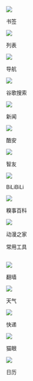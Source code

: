 <!DOCTYPE html>
<html xmlns="http://www.w3.org/1999/xhtml">
<head>
<meta content="en-us" http-equiv="Content-Language" />
<meta content="text/html; charset=utf-8" http-equiv="Content-Type" />
<meta name="viewport" content="width=device-width, initial-scale=0.9">

<title id="title">  
</title>
<script type="text/javascript">
var d = new Date()
var time = d.getHours()
if (time < 24) 
{
document.getElementById("title").innerHTML="Good evening!";
}
if (time < 19) 
{
document.getElementById("title").innerHTML="Good afternoon!";
}
if (time < 12) 
{
document.getElementById("title").innerHTML="Good morning!";
}
if (time < 5) 
{
document.getElementById("title").innerHTML="Go to sleep!";
}
</script>
</head>
<style>

/*下方这句不动它，翻译开始*/

* {
	padding: 0;
	margin: 0;
}


/*翻译
主页整体样式 
文本对齐︰ 中心;
背景色︰ #f1f6ee  使用夜间默认时修改为#000000即可
}
*/
body {
	text-align: center;
    background-image:url('img/bg.jpg') !important;
 /*可换上面的图片地址*/
    background-size: 100% !important;
    background-repeat: no-repeat;
 	background-color: #f1f6ee;
  /*可删上面的固定句语*/
}

/*翻译
书签图标排版目录样式 
宽度︰ 100%;
文本对齐︰ 中心;
填充顶部︰ 15px;
填充底部︰ 15px;
*/

#content {
	width: 100%;
	text-align: center;
	padding-top: 25px;
	padding-bottom: 15px;
}


/*翻译
书签框架样式
-webkit 动画︰ fadeInDown 1s;
动画︰ fadeInDown 1s;
位置︰ 相对应;
显示︰ 显示在内部;
宽度︰ 75px;
边境︰ 0;
*/

.box {
	-webkit-animation: fadeInDown 1s;
	animation: fadeInDown 1s;
	position: relative;
	display: inline-block;
	width: 75px;
	border: 0;
}


/*翻译
书签图标样式
宽度︰ 100%;
高度︰ 100%;
位置︰ 不受限制;
左︰ 0;
顶︰ 0;
*/

.box a {
	width: 100%;
	height: 100%;
	position: absolute;
	left: 0;
	top: 0;
}

/*翻译
书签字体样式
颜色: #232323;使用夜间模式时修改为#eee或者#f2eada即可
高度︰ 1.5em;
线的高度︰ 1.5em;
宽度︰ 72px;
字体大小︰ 0.75em;
白色空间︰ nowrap;
溢出︰ 隐藏;
边距︰ 默认布局;
-webkit 边框顶部右半径︰ 5px;
-webkit 边框底部右半径︰ 5px;
文本溢出︰ 省略;
-o 文本溢出︰ 省略;
气相色谱-质谱-文本-溢出︰ 省略;
填充顶部︰ 3px;
填充底部︰ 8px;
*/

.url {
	color: #232323;
	height: 1.5em;
	line-height: 1.5em;
	width: 72px;
	font-size: 0.75em;
	white-space: nowrap;
	overflow: hidden;
	margin: auto;
	-webkit-border-top-right-radius: 5px;
	-webkit-border-bottom-right-radius: 5px;
	text-overflow: ellipsis;
	-o-text-overflow: ellipsis;
	-ms-text-overflow: ellipsis;
	padding-top: 3px;
	padding-bottom: 8px;
}

/*翻译
字体样式 
宽度︰ 3em;
高度︰ 3em;
最大宽度︰ 72px;
*/

.icon {
	width: 3em;
	height: 3em;
	max-width: 72px;
}

#app-items {
	width: 100%;
	max-width: 400px;
	margin: 0px auto;
	text-align: center;
	background-color: ;
	padding-top: 0px;
	padding-bottom: 23px;
}

.title {
    background-color: ;
    font-size: 16px;
    height: 30px;
    line-height: 30px;
    padding: 0 10px 0 20px;
}

</style>
<br />
<br />
<br />
<br />
<br />
<br />
<br />
<br />
<br />
<br />
<br />
<br />

<div class="box">
<a href="file:///storage/emulated/0/Download/via/Ya_ke/homepage2.html"></a>
<p><img class="icon" src="img/shuqian.png" ></p>
<p class="url">书签</p>
</div>
<div class="box">
<a href="folder://"></a>
<p><img class="icon" src="img/past.png" ></p>
<p class="url">列表</p>
</div>

<div class="box">
<a href="http://m.iloveyoulong.com/"></a>
<p><img class="icon" src="img/gongneng.png" ></p>
<p class="url">导航</p>
</div>

<div class="box">
<a href="https://www.google.co.jp/?gfe_rd=cr&ei=cDZFWKvBOfDd8Aef6ZD4CA&gws_rd=ssl"></a>
<p><img class="icon" src="img/search.png" ></p>
<p class="url">谷歌搜索</p>
</div>

<div class="box">
<a href="http://3g.163.com/touch/all?nav=1&version=v_standard"></a>
<p><img class="icon" src="img/news.png" ></p>
<p class="url">新闻</p>
</div>

<div class="box">
<a href="http://www.coolapk.com/"></a>
<p><img class="icon" src="img/kuan.png" ></p>
<p class="url">酷安</p>
</div>

<div class="box">
<a href="http://bbs.zhiyoo.com/forum.php?mod=forumdisplay&fid=2&page=1/"></a>
<p><img class="icon" src="img/google_plus5.png" ></p>
<p class="url">智友</p>
</div>

<div class="box">
<a href="http://www.BiLiBiLi.com/"></a>
<p><img class="icon" src="img/bili.png" ></p>
<p class="url">BiLiBiLi</p>
</div>

<div class="box">
<a href="http://www.qiushibaike.com/"></a>
<p><img class="icon" src="img/qiushi.png" ></p>
<p class="url">糗事百科</p>
</div>

<div class="box">
<a href="http://m.dmzj.com"></a>
<p><img class="icon" src="img/book.png" ></p>
<p class="url">动漫之家</p>
</div>

<!--
如若要添加可复制一段
<div class="box">
<a href="地址"></a>
<p><img class="icon" src="img/icon6.png" ></p>
<p class="url">书签名称</p>
</div>
其中链接在href中如href="地址"建议填写folder://自己创建的文件夹地址，这样创建一次不必再修改
图标文件放置在img文件夹中定义如src="img/icon6.png"
显示的标题在<p class="url">书签名称</p>之间定义如<p class="url">酷安</p>
下方window.location.href =主页搜索引擎地址，目前为自用Pc版百度内部搜索，加上浏览器的顶部搜索即为双搜索，使用更方便

-->

</div>

<div id="app-items">
<div class="title">
            常用工具
</div>
<br />
<div class="box">
<a href="file:///storage/emulated/0/Download/via/Ya_ke/homepage3.html"></a>
<p><img class="icon" src="img/che.png" ></p>
<p class="url">翻墙</p>
</div>

<div class="box">
<a href="http://weather.html5.qq.com/"></a>
<p><img class="icon" src="img/tianqi.png" ></p>
<p class="url">天气</p>
</div>

<div class="box">
<a href="http://m.kuaidi100.com/"></a>
<p><img class="icon" src="img/kuaidi.png" ></p>
<p class="url">快递</p>
</div>

<div class="box">
<a href="http://m.maoyan.com/#type=movies"></a>
<p><img class="icon" src="img/dianying.png" ></p>
<p class="url">猫眼</p>
</div>

<div class="box">
<a href="http://www.365rili.com/qq_brower_calendar/Calendar.html"></a>
<p><img class="icon" src="img/rili.png" ></p>
<p class="url">日历</p>
</div>
